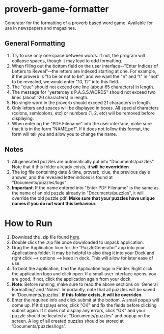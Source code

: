 # proverb-game-formatter
Generator for the formatting of a proverb based word game. Available for use in newspapers and magazines.

## General Formatting
1. Try to use only one space between words. If not, the program will collapse spaces, though it may lead to odd formatting.
2. When filling out the bottom field on the user interface--"Enter Indices of Letters to Reveal"--the letters are indexed starting at one. For example, if the proverb is "to be or not to be", and we want the "n" and "t" in "not" to be revealed, we would enter "10, 12" into this field.
3. The "clue" should not exceed one line (about 65 characters) in length.
4. The message for "yesterday's P.A.S.S.WORDS" should not exceed two lines (about 120 characters) in length.
5. No single word in the proverb should exceed 21 characters in length.
6. Only letters and spaces will be displayed in boxes. All special characters (colons, semicolons, etc) or numbers (1, 2, etc) will be removed before displaying.
7. When entering the "PDF Filename" into the user interface, make sure that it is in the form "NAME.pdf". If it does not follow this format, the form will tell you and allow you to change the name.

## Notes
1. All generated puzzles are automatically put into "Documents/puzzles". Note that if this folder already exists, **it will be overridden**
2. The log file containing date & time, proverb, clue, the previous day's answer, and the revealed letter indices is found at "Documents/puzzles/logs"
3. **Important**: If the name entered into "Enter PDF Filename" is the same as the name of an old puzzle already in "Documents/puzzles", it will override the old puzzle pdf. **Make sure that your puzzles have unique names if you do not want this behaviour.**

# How to Run
1. Download the .zip file found [here](https://drive.google.com/drive/folders/1lujT_gsKyhypGxpFp44XeJSjKEC-XHuL?usp=sharing).
2. Double click the .zip file once downloaded to unpack application.
4. Drag the Application Icon for the "PuzzleGenerator" app into your Applications folder. It may be helpful to also drag it into your Dock and right click --> options --> keep in dock. This will allow for later ease of use.
5. To boot the application, find the Application logo in Finder. Right click the application logo and click open. If a small user interface opens, you are good. If not, click the application again from your dock.
7. **Note**: Before running, make sure to read the above sections on 'General Formatting' and 'Notes'. Importantly, note that all puzzles will be saved in 'Documents/puzzles'. **If this folder exists, it will be overriden.**
8. Enter the required info and click submit at the bottom. A small popup will come up. If it displays error, click "OK" and fix the fields before clicking submit again. If it does not display any errors, click "OK" and your puzzle should be located at "Documents/puzzles" and popup on the screen. A log of all created puzzles should be stored at 'Documents/puzzles/logs'.
